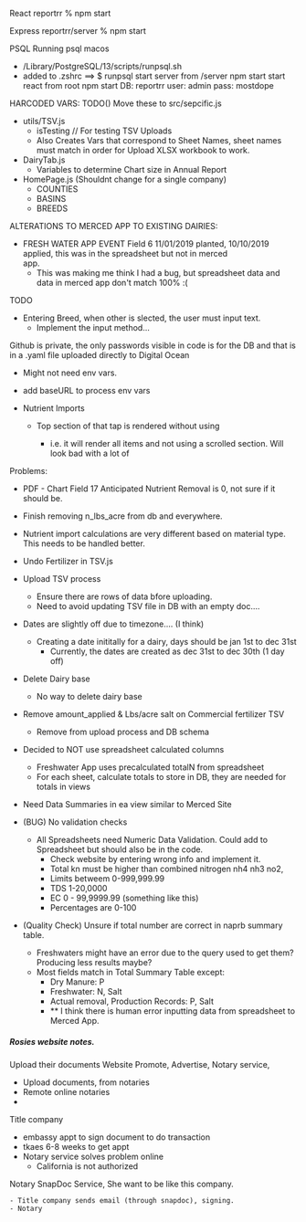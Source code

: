 React
  reportrr % npm start

Express
  reportrr/server % npm start 

PSQL
  Running psql macos 
  - /Library/PostgreSQL/13/scripts/runpsql.sh
  - added to .zshrc ==> $ runpsql
  start server from /server npm start
  start react from root npm start
  DB: reportrr
  user: admin
  pass: mostdope

HARCODED VARS:  TODO() Move these to src/sepcific.js
  - utils/TSV.js
    - isTesting // For testing TSV Uploads
    - Also Creates Vars that correspond to Sheet Names, sheet names must match in order for Upload XLSX workbook to work.
  - DairyTab.js
    - Variables to determine Chart size in Annual Report
  - HomePage.js (Shouldnt change for a single company)
    - COUNTIES
    - BASINS 
    - BREEDS
  

ALTERATIONS TO MERCED APP TO EXISTING DAIRIES:
  - FRESH WATER APP EVENT Field 6 11/01/2019 planted, 10/10/2019 applied, this was in the spreadsheet but not in merced   
      app.
    - This was making me think I had a bug, but spreadsheet data and data in merced app don't match 100% :(



TODO
- Entering Breed, when other is slected, the user must input text. 
  - Implement the input method...

Github is private, the only passwords visible in code is for the DB and that is in a .yaml file uploaded directly to Digital Ocean
  - Might not need env vars.
  - add baseURL to process env vars 

- Nutrient Imports 
  - Top section of that tap is rendered without using <List />
    - i.e. it will render all items and not using a scrolled section. Will look bad with a lot of


Problems:  

  - PDF - Chart Field 17 Anticipated Nutrient Removal is 0, not sure if it should be.
  - Finish removing n_lbs_acre from db and everywhere.
  - Nutrient import calculations are very different based on material type. This needs to be handled better.
  - Undo Fertilizer in TSV.js

  - Upload TSV process 
    - Ensure there are rows of data bfore uploading.
    - Need to avoid updating TSV file in DB with an empty doc....

  - Dates are slightly off due to timezone.... (I think)
    - Creating a date inititally for a dairy, days should be jan 1st to dec 31st 
      - Currently, the dates are created as dec 31st to dec 30th (1 day off)
      
  - Delete Dairy base
    - No way to delete dairy base

  - Remove amount_applied & Lbs/acre salt on Commercial fertilizer TSV
    - Remove from upload process and DB schema

  - Decided to NOT use spreadsheet calculated columns
    - Freshwater App uses precalculated totalN from spreadsheet
    - For each sheet, calculate totals to store in DB, they are needed for totals in views
  
  - Need Data Summaries in ea view similar to Merced Site

    
  - (BUG) No validation checks
    - All Spreadsheets need Numeric Data Validation. Could add to Spreadsheet but should also be in the code.
      - Check website by entering wrong info and implement it.
      - Total kn must be higher than combined nitrogen nh4 nh3 no2,
      - Limits betweem 0-999,999.99
      - TDS 1-20,0000
      - EC 0 - 99,9999.99 (something like this)
      - Percentages are 0-100

  - (Quality Check) Unsure if total number are correct in naprb summary table.
      - Freshwaters might have an error due to the query used to get them? Producing less results maybe?
      - Most fields match in Total Summary Table except:
        - Dry Manure: P
        - Freshwater: N, Salt
        - Actual removal, Production Records: P, Salt
        - ** I think there is human error inputting data from spreadsheet to Merced App.



##### Rosies website notes.
Upload their documents
Website
Promote, Advertise, 
Notary service, 
  - Upload documents, from notaries
  - Remote online notaries
  - 
Title company
  - embassy appt to sign document to do transaction
  - tkaes 6-8 weeks to get appt
  - Notary service solves problem online
    - California is not authorized
   
  Notary SnapDoc Service, She want to be like this company.

    - Title company sends email (through snapdoc), signing.
    - Notary 